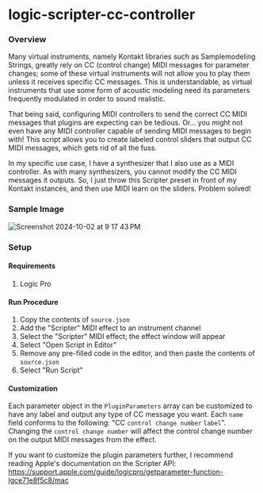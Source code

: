 # logic-scripter-cc-controller

### Overview
Many virtual instruments, namely Kontakt libraries such as Samplemodeling Strings, greatly rely on CC (control change) MIDI messages for parameter changes; some of these virtual instruments will not allow you to play them unless it receives specific CC messages. This is understandable, as virtual instruments that use some form of acoustic modeling need its parameters frequently modulated in order to sound realistic.

That being said, configuring MIDI controllers to send the correct CC MIDI messages that plugins are expecting can be tedious. Or... you might not even have any MIDI controller capable of sending MIDI messages to begin with! This script allows you to create labeled control sliders that output CC MIDI messages, which gets rid of all the fuss. 

In my specific use case, I have a synthesizer that I also use as a MIDI controller. As with many synthesizers, you cannot modify the CC MIDI messages it outputs. So, I just throw this Scripter preset in front of my Kontakt instances, and then use MIDI learn on the sliders. Problem solved! 

### Sample Image
![Screenshot 2024-10-02 at 9 17 43 PM](https://github.com/user-attachments/assets/b5c1306a-4ebc-4a29-923a-030f8af65d4f)

### Setup

#### Requirements
1. Logic Pro

#### Run Procedure
1. Copy the contents of `source.json`
2. Add the "Scripter" MIDI effect to an instrument channel
3. Select the "Scripter" MIDI effect; the effect window will appear
4. Select "Open Script in Editor"
5. Remove any pre-filled code in the editor, and then paste the contents of `source.json`
6. Select "Run Script"

#### Customization
Each parameter object in the `PluginParameters` array can be customized to have any label and output any type of CC message you want. Each `name` field conforms to the following: "CC `control change number` `label`". Changing the `control change number` will affect the control change number on the output MIDI messages from the effect. 

If you want to customize the plugin parameters further, I recommend reading Apple's documentation on the Scripter API: https://support.apple.com/guide/logicpro/getparameter-function-lgce71e8f5c8/mac

